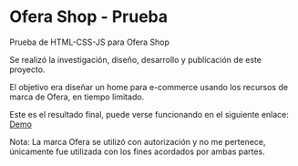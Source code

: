 # Ofera Shop - Prueba
Prueba de HTML-CSS-JS para Ofera Shop

Se realizó la investigación, diseño, desarrollo y publicación de este proyecto.

El objetivo era diseñar un home para e-commerce usando los recursos de marca de Ofera, en tiempo limitado.

Este es el resultado final, puede verse funcionando en el siguiente enlace: [Demo](https://quirky-jones-e729be.netlify.app)

Nota: La marca Ofera se utilizó con autorización y no me pertenece,
únicamente fue utilizada con los fines acordados por ambas partes.
